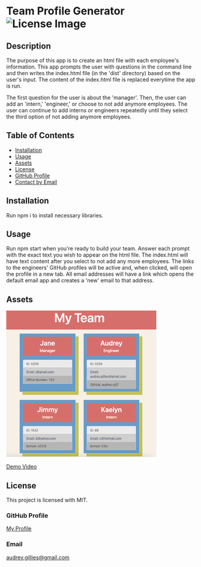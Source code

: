 # Team Profile Generator ![License Image](https://img.shields.io/badge/license-MIT-blue)

## Description

The purpose of this app is to create an html file with each employee's information. This app prompts the user with questions in the command line and then writes the index.html file (in the 'dist' directory) based on the user's input. The content of the index.html file is replaced everytime the app is run.

The first question for the user is about the 'manager'. Then, the user can add an 'intern,' 'engineer,' or choose to not add anymore employees. The user can continue to add interns or engineers repeatedly until they select the third option of not adding anymore employees.

## Table of Contents

- [Installation](#installation)
- [Usage](#usage)
- [Assets](#assets)
- [License](#license)
- [GitHub Profile](#github-profile)
- [Contact by Email](#email)

## Installation

Run npm i to install necessary libraries.

## Usage

Run npm start when you're ready to build your team. Answer each prompt with the exact text you wish to appear on the html file. The index.html will have text content after you select to not add any more employees. The links to the engineers' GitHub profiles will be active and, when clicked, will open the profile in a new tab. All email addresses will have a link which opens the default email app and creates a 'new' email to that address.

## Assets

![Example Team File](./Assets/screenshot-of-generated.png)

[Demo Video](https://drive.google.com/file/d/1Bd5n92cvEu-H3gyQSlRp_-Z1NQ3utA_p/view?usp=sharing)

## License

This project is licensed with MIT.

### GitHub Profile

[My Profile](https://github.com/audrey-g37)

### Email

audrey.gillies@gmail.com
